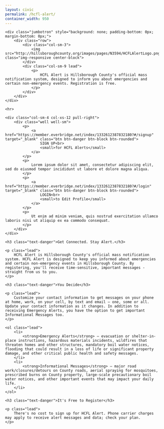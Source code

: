 ```yaml
---
layout: civic
permalink: /hcfl-alert/
container_width: 950
---
```


<link rel="stylesheet" href="http://commbocc.github.io/CDN/css/3.3.5/civic.css">
<link rel="stylesheet" href="http://maxcdn.bootstrapcdn.com/font-awesome/4.4.0/css/font-awesome.min.css">
<script src="https://ajax.googleapis.com/ajax/libs/jquery/1.11.3/jquery.min.js"></script>
<script src="https://maxcdn.bootstrapcdn.com/bootstrap/3.3.5/js/bootstrap.min.js"></script>
<!--[if lt IE 9]>
<script src="http://commbocc.github.io/CDN/js/ie-column-fix.js"></script>
<script src="http://commbocc.github.io/CDN/js/jquery.xdomainrequest.min.js"></script>
<![endif]-->

<div class="bs">

	<div class="jumbotron" style="background: none; padding-bottom: 0px; margin-bottom: 0px;">
		<div class="row">
			<div class="col-sm-3">
				<img src="http://hillsboroughcounty.org/images/pages/N3594/HCFLAlertLogo.png" class="img-responsive center-block">
			</div>
			<div class="col-sm-9 lead">
				<p>
					HCFL Alert is Hillsborough County's official mass notification system, designed to inform you about emergencies and certain non-emergency events. Registration is free.
				</p>
			</div>
		</div>
	</div>

	<hr>

	<div class="col-sm-4 col-xs-12 pull-right">
		<div class="well well-sm">
			<p>
				<a href="https://member.everbridge.net/index/1332612387832180?#/signup" target="_blank" class="btn btn-danger btn-block btn-rounded">
					SIGN UP<br>
					<small>for HCFL Alerts</small>
				</a>
			</p>
			<p>
				Lorem ipsum dolor sit amet, consectetur adipiscing elit, sed do eiusmod tempor incididunt ut labore et dolore magna aliqua.
			</p>
			<p>
				<a href="https://member.everbridge.net/index/1332612387832180?#/login" target="_blank" class="btn btn-danger btn-block btn-rounded">
					LOGIN<br>
					<small>to Edit Profile</small>
				</a>
			</p>
			<p>
				Ut enim ad minim veniam, quis nostrud exercitation ullamco laboris nisi ut aliquip ex ea commodo consequat.
			</p>
		</div>
	</div>

	<h3 class="text-danger">Get Connected. Stay Alert.</h3>

	<p class="lead">
		HCFL Alert is Hillsborough County's official mass notification system. HCFL Alert is designed to keep you informed about emergencies and certain non-emergency events in Hillsborough County. By registering, you'll receive time-sensitive, important messages - straight from us to you.
	</p>

	<h3 class="text-danger">You Decide</h3>

	<p class="lead">
		Customize your contact information to get messages on your phone at home, work, on your cell, by text and email – one, some or all. Update your contact information as it changes. In addition to receiving Emergency Alerts, you have the option to get important Informational Messages too.
	</p>

	<ol class="lead">
		<li>
			<strong>Emergency Alerts</strong> – evacuation or shelter-in-place instructions, hazardous materials incidents, wildfires that threaten homes and other structures, mandatory boil water notices, flooding that could result in a loss of life or significant property damage, and other critical public health and safety messages.
		</li>
		<li>
			<strong>Informational Messages</strong> – major road work/closures/detours on County roads, aerial spraying for mosquitoes, prescribed burns on County property, large-scale precautionary boil water notices, and other important events that may impact your daily life.
		</li>
	</ol>

	<h3 class="text-danger">It's Free to Register</h3>

	<p class="lead">
		There's no cost to sign up for HCFL Alert. Phone carrier charges may apply to receive alert messages and data; check your plan.
	</p>

</div>